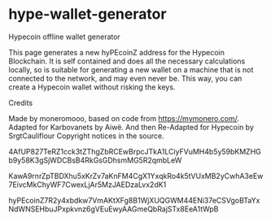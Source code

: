 # hype-wallet-generator
Hypecoin offline wallet generator

This page generates a new hyPEcoinZ address for the Hypecoin Blockchain. It is self contained and does all the necessary calculations locally, so is suitable for generating a new wallet on a machine that is not connected to the network, and may even never be. This way, you can create a Hypecoin wallet without risking the keys. 


Credits

Made by moneromooo, based on code from https://mymonero.com/. Adapted for Karbovanets by Aiwë. And then Re-Adapted for Hypecoin by SrgtCauliflour Copyright notices in the source.

4AfUP827TeRZ1cck3tZThgZbRCEwBrpcJTkA1LCiyFVuMH4b5y59bKMZHGb9y58K3gSjWDCBsB4RkGsGDhsmMG5R2qmbLeW
				
KawA9rnrZpTBDXhu5xKrZv7aKnFM4CgX1YxqkRo4k5tVUxMB2yCwhA3eEw7EivcMkChyWF7CwexLjAr5MzJAEDzaLvx2dK1

hyPEcoinZ7R2y4xbdkw7VmAKtXFg8B1WjXUQGWM44ENi37eCSVgoBTaYxNdWNSEHbuJPxpkvnz6gVEuEwyAAGmeQbRajSTx8EeA1tWpB
